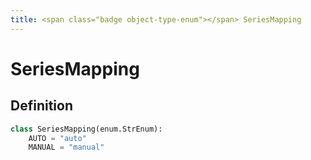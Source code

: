 ```yaml
---
title: <span class="badge object-type-enum"></span> SeriesMapping
---
```

# <span class="badge object-type-enum"></span> SeriesMapping

## Definition

```python
class SeriesMapping(enum.StrEnum):
    AUTO = "auto"
    MANUAL = "manual"
```
